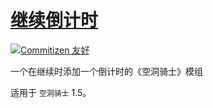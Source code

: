 # [继续倒计时](https://github.com/Clazex/HollowKnight.ContinueCountdown)

[![Commitizen 友好](https://img.shields.io/badge/commitizen-友好-brightgreen.svg)](http://commitizen.github.io/cz-cli/)

一个在继续时添加一个倒计时的《空洞骑士》模组

适用于 `空洞骑士` 1.5。
